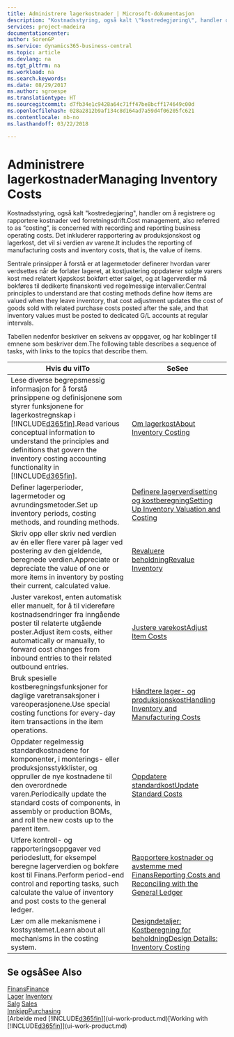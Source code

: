 ```yaml
---
title: Administrere lagerkostnader | Microsoft-dokumentasjon
description: "Kostnadsstyring, også kalt \"kostredegjøring\", handler om å registrere og rapportere kostnader ved forretningsdrift. Det inkluderer rapportering av produksjonskost og lagerkost, det vil si verdien av varene."
services: project-madeira
documentationcenter: 
author: SorenGP
ms.service: dynamics365-business-central
ms.topic: article
ms.devlang: na
ms.tgt_pltfrm: na
ms.workload: na
ms.search.keywords: 
ms.date: 08/29/2017
ms.author: sgroespe
ms.translationtype: HT
ms.sourcegitcommit: d7fb34e1c9428a64c71ff47be8bcff174649c00d
ms.openlocfilehash: 028a2812b9af134c8d164ad7a59d4f06205fc621
ms.contentlocale: nb-no
ms.lasthandoff: 03/22/2018

---
```

# <a name="managing-inventory-costs"></a><span data-ttu-id="c31fa-104">Administrere lagerkostnader</span><span class="sxs-lookup"><span data-stu-id="c31fa-104">Managing Inventory Costs</span></span>
<span data-ttu-id="c31fa-105">Kostnadsstyring, også kalt "kostredegjøring", handler om å registrere og rapportere kostnader ved forretningsdrift.</span><span class="sxs-lookup"><span data-stu-id="c31fa-105">Cost management, also referred to as “costing”, is concerned with recording and reporting business operating costs.</span></span> <span data-ttu-id="c31fa-106">Det inkluderer rapportering av produksjonskost og lagerkost, det vil si verdien av varene.</span><span class="sxs-lookup"><span data-stu-id="c31fa-106">It includes the reporting of manufacturing costs and inventory costs, that is, the value of items.</span></span>   

<span data-ttu-id="c31fa-107">Sentrale prinsipper å forstå er at lagermetoder definerer hvordan varer verdsettes når de forlater lageret, at kostjustering oppdaterer solgte varers kost med relatert kjøpskost bokført etter salget, og at lagerverdier må bokføres til dedikerte finanskonti ved regelmessige intervaller.</span><span class="sxs-lookup"><span data-stu-id="c31fa-107">Central principles to understand are that costing methods define how items are valued when they leave inventory, that cost adjustment updates the cost of goods sold with related purchase costs posted after the sale, and that inventory values must be posted to dedicated G/L accounts at regular intervals.</span></span>

<span data-ttu-id="c31fa-108">Tabellen nedenfor beskriver en sekvens av oppgaver, og har koblinger til emnene som beskriver dem.</span><span class="sxs-lookup"><span data-stu-id="c31fa-108">The following table describes a sequence of tasks, with links to the topics that describe them.</span></span>

|<span data-ttu-id="c31fa-109">**Hvis du vil**</span><span class="sxs-lookup"><span data-stu-id="c31fa-109">**To**</span></span>|<span data-ttu-id="c31fa-110">**Se**</span><span class="sxs-lookup"><span data-stu-id="c31fa-110">**See**</span></span>|  
|------------|-------------|  
|<span data-ttu-id="c31fa-111">Lese diverse begrepsmessig informasjon for å forstå prinsippene og definisjonene som styrer funksjonene for lagerkostregnskap i [!INCLUDE[d365fin](includes/d365fin_md.md)].</span><span class="sxs-lookup"><span data-stu-id="c31fa-111">Read various conceptual information to understand the principles and definitions that govern the inventory costing accounting functionality in [!INCLUDE[d365fin](includes/d365fin_md.md)].</span></span>|[<span data-ttu-id="c31fa-112">Om lagerkost</span><span class="sxs-lookup"><span data-stu-id="c31fa-112">About Inventory Costing</span></span>](finance-learn-about-costing.md)|  
|<span data-ttu-id="c31fa-113">Definer lagerperioder, lagermetoder og avrundingsmetoder.</span><span class="sxs-lookup"><span data-stu-id="c31fa-113">Set up inventory periods, costing methods, and rounding methods.</span></span>|[<span data-ttu-id="c31fa-114">Definere lagerverdisetting og kostberegning</span><span class="sxs-lookup"><span data-stu-id="c31fa-114">Setting Up Inventory Valuation and Costing</span></span>](finance-set-up-inventory-valuation-and-costing.md)|
|<span data-ttu-id="c31fa-115">Skriv opp eller skriv ned verdien av én eller flere varer på lager ved postering av den gjeldende, beregnede verdien.</span><span class="sxs-lookup"><span data-stu-id="c31fa-115">Appreciate or depreciate the value of one or more items in inventory by posting their current, calculated value.</span></span>|[<span data-ttu-id="c31fa-116">Revaluere beholdning</span><span class="sxs-lookup"><span data-stu-id="c31fa-116">Revalue Inventory</span></span>](inventory-how-revalue-inventory.md)|
|<span data-ttu-id="c31fa-117">Juster varekost, enten automatisk eller manuelt, for å til videreføre kostnadsendringer fra inngående poster til relaterte utgående poster.</span><span class="sxs-lookup"><span data-stu-id="c31fa-117">Adjust item costs, either automatically or manually, to forward cost changes from inbound entries to their related outbound entries.</span></span>|[<span data-ttu-id="c31fa-118">Justere varekost</span><span class="sxs-lookup"><span data-stu-id="c31fa-118">Adjust Item Costs</span></span>](inventory-how-adjust-item-costs.md)|
|<span data-ttu-id="c31fa-119">Bruk spesielle kostberegningsfunksjoner for daglige varetransaksjoner i vareoperasjonene.</span><span class="sxs-lookup"><span data-stu-id="c31fa-119">Use special costing functions for every-day item transactions in the item operations.</span></span>|[<span data-ttu-id="c31fa-120">Håndtere lager- og produksjonskost</span><span class="sxs-lookup"><span data-stu-id="c31fa-120">Handling Inventory and Manufacturing Costs</span></span>](finance-handle-inventory-and-manufacturing-costs.md)|  
|<span data-ttu-id="c31fa-121">Oppdater regelmessig standardkostnadene for komponenter, i monterings- eller produksjonsstykklister, og oppruller de nye kostnadene til den overordnede varen.</span><span class="sxs-lookup"><span data-stu-id="c31fa-121">Periodically update the standard costs of components, in assembly or production BOMs, and roll the new costs up to the parent item.</span></span>|[<span data-ttu-id="c31fa-122">Oppdatere standardkost</span><span class="sxs-lookup"><span data-stu-id="c31fa-122">Update Standard Costs</span></span>](finance-how-to-update-standard-costs.md)|
|<span data-ttu-id="c31fa-123">Utføre kontroll- og rapporteringsoppgaver ved periodeslutt, for eksempel beregne lagerverdien og bokføre kost til Finans.</span><span class="sxs-lookup"><span data-stu-id="c31fa-123">Perform period-end control and reporting tasks, such calculate the value of inventory and post costs to the general ledger.</span></span>|[<span data-ttu-id="c31fa-124">Rapportere kostnader og avstemme med Finans</span><span class="sxs-lookup"><span data-stu-id="c31fa-124">Reporting Costs and Reconciling with the General Ledger</span></span>](finance-report-costs-and-reconcile-with-the-general-ledger.md)|  
|<span data-ttu-id="c31fa-125">Lær om alle mekanismene i kostsystemet.</span><span class="sxs-lookup"><span data-stu-id="c31fa-125">Learn about all mechanisms in the costing system.</span></span>|[<span data-ttu-id="c31fa-126">Designdetaljer: Kostberegning for beholdning</span><span class="sxs-lookup"><span data-stu-id="c31fa-126">Design Details: Inventory Costing</span></span>](design-details-inventory-costing.md)|  

## <a name="see-also"></a><span data-ttu-id="c31fa-127">Se også</span><span class="sxs-lookup"><span data-stu-id="c31fa-127">See Also</span></span>  
 [<span data-ttu-id="c31fa-128">Finans</span><span class="sxs-lookup"><span data-stu-id="c31fa-128">Finance</span></span>](finance.md)  
 <span data-ttu-id="c31fa-129">[Lager](inventory-manage-inventory.md) </span><span class="sxs-lookup"><span data-stu-id="c31fa-129">[Inventory](inventory-manage-inventory.md) </span></span>  
 <span data-ttu-id="c31fa-130">[Salg](sales-manage-sales.md) </span><span class="sxs-lookup"><span data-stu-id="c31fa-130">[Sales](sales-manage-sales.md) </span></span>  
 [<span data-ttu-id="c31fa-131">Innkjøp</span><span class="sxs-lookup"><span data-stu-id="c31fa-131">Purchasing</span></span>](purchasing-manage-purchasing.md)  
 <span data-ttu-id="c31fa-132">[Arbeide med [!INCLUDE[d365fin](includes/d365fin_md.md)]](ui-work-product.md)</span><span class="sxs-lookup"><span data-stu-id="c31fa-132">[Working with [!INCLUDE[d365fin](includes/d365fin_md.md)]](ui-work-product.md)</span></span>


